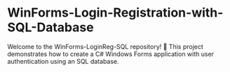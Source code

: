 # WinForms-Login-Registration-with-SQL-Database
Welcome to the WinForms-LoginReg-SQL repository! 🚀 This project demonstrates how to create a C# Windows Forms application with user authentication using an SQL database.
